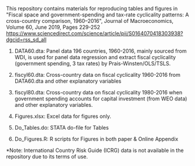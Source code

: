 This repository contains materials for reproducing tables and figures in "Fiscal space and government-spending and tax-rate cyclicality patterns: A cross-country comparison, 1960–2016", Journal of Macroeconomics, Volume 60, June 2019, Pages 229-252
https://www.sciencedirect.com/science/article/pii/S0164070418303938?dgcid=rss_sd_all

1. DATA60.dta: Panel data 196 countries, 1960-2016, mainly sourced from WDI, is used for panel data regression and extract fiscal cyclicality (government spending, 3 tax rates) by Prais-Winsten/OLS/TSLS.

2. fiscyl60.dta: Cross-country data on fiscal cyclicality 1960-2016 from DATA60.dta and other explanatory variables

3. fiscyl80.dta: Cross-country data on fiscal cyclicality 1980-2016 when government spending accounts for capital investment (from WEO data) and other explanatory variables.

4. Figures.xlsx: Excel data for figures only.

5. Do_Tables.do: STATA do-file for Tables

6. Do_Figures.R: R scripts for Figures in both paper & Online Appendix

*Note: International Country Risk Guide (ICRG) data is not available in the repository due to its terms of use.
